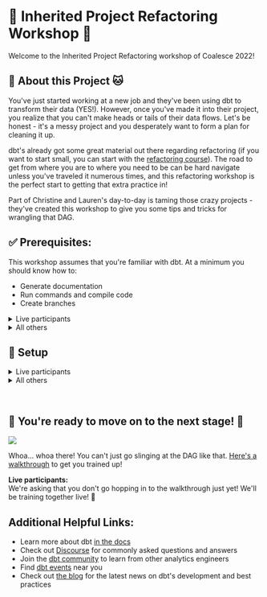 # 👑 Inherited Project Refactoring Workshop 👑
Welcome to the Inherited Project Refactoring workshop of Coalesce 2022!

## :mage: About this Project :cat:
You've just started working at a new job and they've been using dbt to transform
their data (YES!). However, once you've made it into their project, you realize
that you can't make heads or tails of their data flows. Let's be honest - it's a
messy project and you desperately want to form a plan for cleaning it up. 

dbt's already got some great material out there regarding refactoring (if you want
to start small, you can start with the [refactoring course](https://courses.getdbt.com/courses/refactoring-sql-for-modularity)).
The road to get from where you are to where you need to be can be hard navigate
unless you've traveled it numerous times, and this refactoring workshop is the perfect 
start to getting that extra practice in!  

Part of Christine and Lauren's day-to-day is taming those crazy projects - they've 
created this workshop to give you some tips and tricks for wrangling that DAG.

## :white_check_mark: Prerequisites:  
This workshop assumes that you're familiar with dbt. At a minimum you should know how to:
- Generate documentation
- Run commands and compile code
- Create branches

<details>
  <summary> Live participants </summary>
  
  For the workshop, you will be given access to the dbt Cloud account with all the
  necessary prerequisites.

</details>

<details>
  <summary> All others </summary>

  1. *A Repository*   
     Ideally, with the files and folders contained in this workshop. To make a copy,
     [fork this repository](https://docs.github.com/en/get-started/quickstart/fork-a-repo).
  2. *dbt*  
     Using dbt Cloud vs. dbt Core doesn't matter. You'll specifically want to know how to:
     - [install packages](https://docs.getdbt.com/docs/building-a-dbt-project/package-management)
     - [generate and view documentation](https://docs.getdbt.com/docs/building-a-dbt-project/documentation#generating-project-documentation)
     - [use selection syntax](https://docs.getdbt.com/reference/node-selection/syntax)
     - [upgrade your dbt version](https://docs.getdbt.com/guides/migration/versions/upgrading-to-v1.3), if needed (This project uses v1.3)

     To setup dbt:
     - [dbt Cloud Setup](https://docs.getdbt.com/guides/getting-started)
     - [dbt Core Setup](https://docs.getdbt.com/guides/getting-started/learning-more/getting-started-dbt-core)
  3. *Some Data*  
     This project is written on top of [BigQuery](https://cloud.google.com/bigquery)
     and uses the publicly available [TPC-H data set](https://www.tpc.org/tpch/).
     A truncated version of the data set has been included in this project as CSV files, located in the [_resources](/_resources/tpch_dataset/) folder.
      
     If you don't have some data or a warehouse yet, don't worry - the setup will guide you through setting up a free BigQuery account and loading the 
     data for this project. Here are some resources to reference, just in case:  
     - [Instructions for setting up a free BigQuery account](https://docs.getdbt.com/guides/getting-started/getting-set-up/setting-up-bigquery)  
     - [Instructions for loading CSV files into BigQuery](https://cloud.google.com/bigquery/docs/samples/bigquery-load-table-gcs-csv)  
     - [Starter instructions](https://relational.fit.cvut.cz/dataset/TPCH) for accessing the TPC-H dataset yourself
   
     **Note**:  
     We don't suggest seeding the CSV files. Though they are truncated, 
     they still contain a significant amount of rows.

</details>

## :toolbox: Setup

<details>
  <summary> Live participants </summary>

1. Navigate to the `Coalesce 2022 Workshop - Refactoring dbt Cloud` account.
2. Configure your development credentials:  
   1. Click on your user profile in the top left-hand corner and click `Profile Settings`
   2. Scroll to the "Credentials" section.
   3. Click on `Analytics`
   4. Hit the `Edit` button in the lower right hand corner.
   5. Change these configurations:  
  
     |||
     |-|-|
     |**Dataset**| Set this to `dbt_` your first initial + last name. Example: `dbt_cberger` |
     |**Target Name**| Set this to `dev` |
  
   6. Hit `Save`

3. Run `dbt deps` to install dependencies.

4. Confirm your setup:  
   1. Navigate to the IDE by clicking on the `Develop` tab in the upper right-hand corner
   2. Try running the following commands:
     ```bash
     $ dbt run
     $ dbt test
     ```
     or alternatively:
     ```bash
     $ dbt build
     ```

</details>

<details>
  <summary> All others </summary>

1. [Fork this repository](https://docs.github.com/en/get-started/quickstart/fork-a-repo).
2. Set up your dbt Project    
   - [dbt Cloud Setup](https://docs.getdbt.com/guides/getting-started)
   - [dbt Core Setup](https://docs.getdbt.com/guides/getting-started/learning-more/getting-started-dbt-core)
   
   **Important**  
   If you don't set up the BigQuery account and want to use another warehouse:
     - You'll need a warehouse - the warehouse is an essential connection in dbt.
     - You'll need to load the data to your selected warehouse using another method. 
     - You'll need to make changes to the repository code you forked so the syntax works with your warehouse.

4. Load the data  
   
   Download the files from the [`_resources/tpch_dataset`](/_resources/tpch_dataset/). If you are working locally, the files will be within the 
   repository location on your computer.
  
   - If you set up a BigQuery account during setup, load the data:
     1. In the BigQuery UI's `Explorer` pane, click the three dots next to your project name 
     2. Click `Create dataset`.
     3. For `Dataset ID`, type `raw_tpch`.
     4. Click `Create dataset`
     5. You should now see your dataset listed under your project name. Click the three dots next to the dataset.
     6. Click `Create table`
     7. Choose `Upload` as the **Create table from** option.
     8. Click `Browse` under `Select file` 
     9. Upload each file you downloaded from the [`_resources/tpch_dataset`](/_resources/tpch_dataset/) folder:  
        - For the **table name**, use the file name without the extension. Some file names have `_100mb` appended. Omit this.
        - Make sure to check `Auto detect` under **Schema** 
     
   - If you didn't setup BigQuery, load the data from the [`_resources/tpch_dataset`](/_resources/tpch_dataset/) into your warehouse.  
     You will need to update the `_sources.yml` file with the location of your data.

5. Run `dbt deps` to install dependencies.
   
6. Confirm your setup:  
   Try running the following commands:
   ```bash
   $ dbt run
   $ dbt test
   ```
   or alternatively:
   ```bash
   $ dbt build
   ```

</details>

&nbsp;
## :tada: You're ready to move on to the next stage! :tada:
![](/_resources/images/workshop_start.gif)

Whoa... whoa there! You can't just go slinging at the DAG like that. 
[Here's a walkthrough](https://github.com/dbt-labs/coalesce-22-inherited-project-refactoring-workshop/wiki) to get you trained up!

**Live participants:**  
We're asking that you don't go hopping in to the walkthrough just yet! We'll be training together live! :purple_heart:  

## Additional Helpful Links:
- Learn more about dbt [in the docs](https://docs.getdbt.com/docs/introduction)
- Check out [Discourse](https://discourse.getdbt.com/) for commonly asked questions and answers
- Join the [dbt community](http://community.getbdt.com/) to learn from other analytics engineers
- Find [dbt events](https://events.getdbt.com) near you
- Check out [the blog](https://blog.getdbt.com/) for the latest news on dbt's development and best practices
